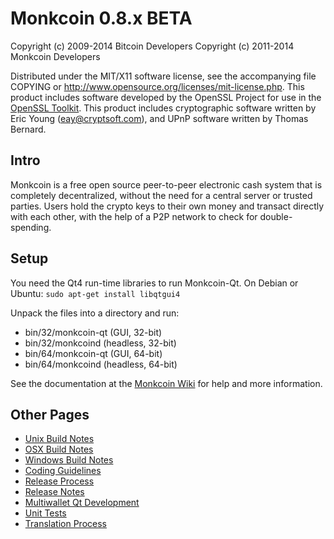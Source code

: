 Monkcoin 0.8.x BETA
====================

Copyright (c) 2009-2014 Bitcoin Developers
Copyright (c) 2011-2014 Monkcoin Developers

Distributed under the MIT/X11 software license, see the accompanying
file COPYING or http://www.opensource.org/licenses/mit-license.php.
This product includes software developed by the OpenSSL Project for use in the [OpenSSL Toolkit](http://www.openssl.org/). This product includes
cryptographic software written by Eric Young ([eay@cryptsoft.com](mailto:eay@cryptsoft.com)), and UPnP software written by Thomas Bernard.


Intro
---------------------
Monkcoin is a free open source peer-to-peer electronic cash system that is
completely decentralized, without the need for a central server or trusted
parties.  Users hold the crypto keys to their own money and transact directly
with each other, with the help of a P2P network to check for double-spending.


Setup
---------------------
You need the Qt4 run-time libraries to run Monkcoin-Qt. On Debian or Ubuntu:
	`sudo apt-get install libqtgui4`

Unpack the files into a directory and run:

- bin/32/monkcoin-qt (GUI, 32-bit)
- bin/32/monkcoind (headless, 32-bit)
- bin/64/monkcoin-qt (GUI, 64-bit)
- bin/64/monkcoind (headless, 64-bit)

See the documentation at the [Monkcoin Wiki](http://monkcoin.info)
for help and more information.


Other Pages
---------------------
- [Unix Build Notes](build-unix.md)
- [OSX Build Notes](build-osx.md)
- [Windows Build Notes](build-msw.md)
- [Coding Guidelines](coding.md)
- [Release Process](release-process.md)
- [Release Notes](release-notes.md)
- [Multiwallet Qt Development](multiwallet-qt.md)
- [Unit Tests](unit-tests.md)
- [Translation Process](translation_process.md)

